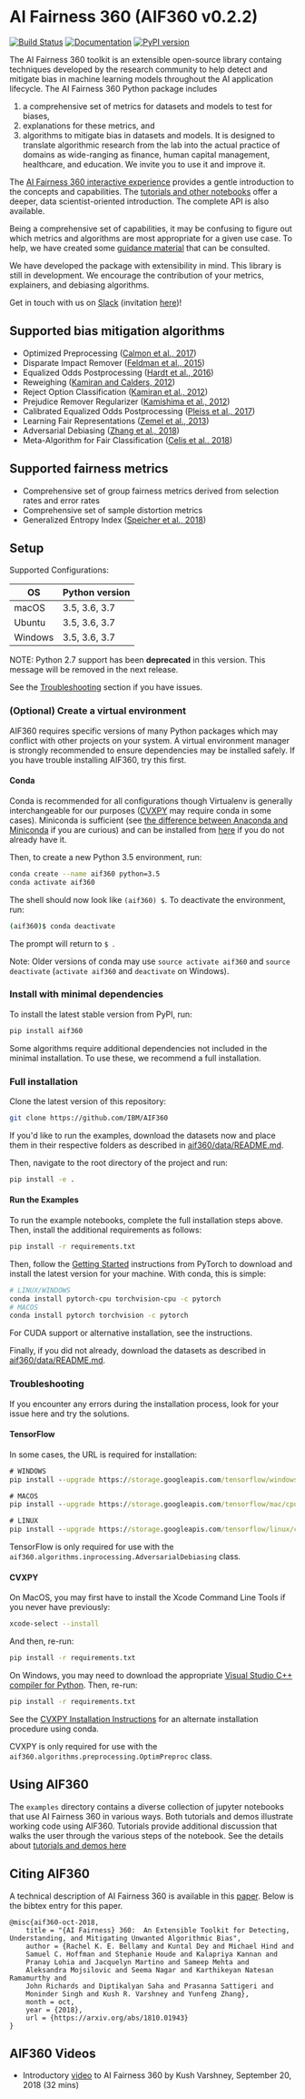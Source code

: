 # AI Fairness 360 (AIF360 v0.2.2)

[![Build Status](https://travis-ci.org/IBM/AIF360.svg?branch=master)](https://travis-ci.org/IBM/AIF360)
[![Documentation](https://readthedocs.org/projects/aif360/badge/?version=latest)](http://aif360.readthedocs.io/en/latest/?badge=latest)
[![PyPI version](https://badge.fury.io/py/aif360.svg)](https://badge.fury.io/py/aif360)

The AI Fairness 360 toolkit is an extensible open-source library containg techniques developed by the
research community to help detect and mitigate bias in machine learning models throughout the AI application lifecycle.
The AI Fairness 360 Python package includes
1) a comprehensive set of metrics for datasets and models to test for biases,
2) explanations for these metrics, and
3) algorithms to mitigate bias in datasets and models.
It is designed to translate algorithmic research from the lab into the actual practice of domains as wide-ranging
as finance, human capital management, healthcare, and education. We invite you to use it and improve it.

The [AI Fairness 360 interactive experience](http://aif360.mybluemix.net/data)
provides a gentle introduction to the concepts and capabilities. The [tutorials
and other notebooks](./examples) offer a deeper, data scientist-oriented
introduction. The complete API is also available.

Being a comprehensive set of capabilities, it may be confusing to figure out
which metrics and algorithms are most appropriate for a given use case. To
help, we have created some [guidance
material](http://aif360.mybluemix.net/resources#guidance) that can be
consulted.

We have developed the package with extensibility in mind. This library is still
in development. We encourage the contribution of your metrics, explainers, and
debiasing algorithms.

Get in touch with us on [Slack](https://aif360.slack.com) (invitation
[here](https://join.slack.com/t/aif360/shared_invite/enQtNDI5Nzg2NTk0MTMyLTU4N2UwODVmMTYxZWMwZmEzZmZkODdjMTk5NWUwZDNhNDhlMzNkZDNhOTYwZDNlODc1MTdjYzY5OTU2OWQ1ZmY))!


## Supported bias mitigation algorithms

* Optimized Preprocessing ([Calmon et al., 2017](http://papers.nips.cc/paper/6988-optimized-pre-processing-for-discrimination-prevention))
* Disparate Impact Remover ([Feldman et al., 2015](https://doi.org/10.1145/2783258.2783311))
* Equalized Odds Postprocessing ([Hardt et al., 2016](https://papers.nips.cc/paper/6374-equality-of-opportunity-in-supervised-learning))
* Reweighing ([Kamiran and Calders, 2012](http://doi.org/10.1007/s10115-011-0463-8))
* Reject Option Classification ([Kamiran et al., 2012](https://doi.org/10.1109/ICDM.2012.45))
* Prejudice Remover Regularizer ([Kamishima et al., 2012](https://rd.springer.com/chapter/10.1007/978-3-642-33486-3_3))
* Calibrated Equalized Odds Postprocessing ([Pleiss et al., 2017](https://papers.nips.cc/paper/7151-on-fairness-and-calibration))
* Learning Fair Representations ([Zemel et al., 2013](http://proceedings.mlr.press/v28/zemel13.html))
* Adversarial Debiasing ([Zhang et al., 2018](https://arxiv.org/abs/1801.07593))
* Meta-Algorithm for Fair Classification ([Celis et al.. 2018](https://arxiv.org/abs/1806.06055))

## Supported fairness metrics

* Comprehensive set of group fairness metrics derived from selection rates and error rates
* Comprehensive set of sample distortion metrics
* Generalized Entropy Index ([Speicher et al., 2018](https://doi.org/10.1145/3219819.3220046))


## Setup

Supported Configurations:

| OS      | Python version |
| ------- | -------------- |
| macOS   | 3.5, 3.6, 3.7  |
| Ubuntu  | 3.5, 3.6, 3.7  |
| Windows | 3.5, 3.6, 3.7  |

NOTE: Python 2.7 support has been **deprecated** in this version. This message
will be removed in the next release.

See the [Troubleshooting](#troubleshooting) section if you have issues.

### (Optional) Create a virtual environment

AIF360 requires specific versions of many Python packages which may conflict
with other projects on your system. A virtual environment manager is strongly
recommended to ensure dependencies may be installed safely. If you have trouble
installing AIF360, try this first.

#### Conda

Conda is recommended for all configurations though Virtualenv is generally
interchangeable for our purposes ([CVXPY](#cvxpy) may require conda in some
cases). Miniconda is sufficient (see [the difference between Anaconda and
Miniconda](https://conda.io/docs/user-guide/install/download.html#anaconda-or-miniconda)
if you are curious) and can be installed from
[here](https://conda.io/miniconda.html) if you do not already have it.

Then, to create a new Python 3.5 environment, run:

```bash
conda create --name aif360 python=3.5
conda activate aif360
```

The shell should now look like `(aif360) $`. To deactivate the environment, run:

```bash
(aif360)$ conda deactivate
```

The prompt will return to `$ `.

Note: Older versions of conda may use `source activate aif360` and `source
deactivate` (`activate aif360` and `deactivate` on Windows).

### Install with minimal dependencies

To install the latest stable version from PyPI, run:

```bash
pip install aif360
```

Some algorithms require additional dependencies not included in the minimal
installation. To use these, we recommend a full installation.

### Full installation

Clone the latest version of this repository:

```bash
git clone https://github.com/IBM/AIF360
```

If you'd like to run the examples, download the datasets now and place them in
their respective folders as described in
[aif360/data/README.md](aif360/data/README.md).

Then, navigate to the root directory of the project and run:

```bash
pip install -e .
```

#### Run the Examples

To run the example notebooks, complete the full installation steps above. Then,
install the additional requirements as follows:

```bash
pip install -r requirements.txt
```

Then, follow the [Getting Started](https://pytorch.org) instructions from
PyTorch to download and install the latest version for your machine. With conda,
this is simple:

```bash
# LINUX/WINDOWS
conda install pytorch-cpu torchvision-cpu -c pytorch
# MACOS
conda install pytorch torchvision -c pytorch
```

For CUDA support or alternative installation, see the instructions.

Finally, if you did not already, download the datasets as described in
[aif360/data/README.md](aif360/data/README.md).

### Troubleshooting

If you encounter any errors during the installation process, look for your
issue here and try the solutions.

#### TensorFlow

In some cases, the URL is required for installation:

```bat
# WINDOWS
pip install --upgrade https://storage.googleapis.com/tensorflow/windows/cpu/tensorflow-1.14.0-cp36-cp36m-win_amd64.whl

# MACOS
pip install --upgrade https://storage.googleapis.com/tensorflow/mac/cpu/tensorflow-1.14.0-py3-none-any.whl

# LINUX
pip install --upgrade https://storage.googleapis.com/tensorflow/linux/cpu/tensorflow-1.14.0-cp36-cp36m-linux_x86_64.whl
```

TensorFlow is only required for use with the
`aif360.algorithms.inprocessing.AdversarialDebiasing` class.

#### CVXPY

On MacOS, you may first have to install the Xcode Command Line Tools if you
never have previously:

```sh
xcode-select --install
```

And then, re-run:

```sh
pip install -r requirements.txt
```

On Windows, you may need to download the appropriate [Visual Studio C++
compiler for Python](https://wiki.python.org/moin/WindowsCompilers#Microsoft_Visual_C.2B-.2B-_14.0_standalone:_Build_Tools_for_Visual_Studio_2017_.28x86.2C_x64.2C_ARM.2C_ARM64.29). Then,
re-run:

```bat
pip install -r requirements.txt
```

See the [CVXPY Installation
Instructions](https://www.cvxpy.org/install/index.html#windows)
for an alternate installation procedure using conda.

CVXPY is only required for use with the
`aif360.algorithms.preprocessing.OptimPreproc` class.

## Using AIF360

The `examples` directory contains a diverse collection of jupyter notebooks
that use AI Fairness 360 in various ways. Both tutorials and demos illustrate
working code using AIF360. Tutorials provide additional discussion that walks
the user through the various steps of the notebook. See the details about
[tutorials and demos here](examples/README.md)

## Citing AIF360

A technical description of AI Fairness 360 is available in this
[paper](https://arxiv.org/abs/1810.01943). Below is the bibtex entry for this
paper.

```
@misc{aif360-oct-2018,
    title = "{AI Fairness} 360:  An Extensible Toolkit for Detecting, Understanding, and Mitigating Unwanted Algorithmic Bias",
    author = {Rachel K. E. Bellamy and Kuntal Dey and Michael Hind and
	Samuel C. Hoffman and Stephanie Houde and Kalapriya Kannan and
	Pranay Lohia and Jacquelyn Martino and Sameep Mehta and
	Aleksandra Mojsilovic and Seema Nagar and Karthikeyan Natesan Ramamurthy and
	John Richards and Diptikalyan Saha and Prasanna Sattigeri and
	Moninder Singh and Kush R. Varshney and Yunfeng Zhang},
    month = oct,
    year = {2018},
    url = {https://arxiv.org/abs/1810.01943}
}
```

## AIF360 Videos

* Introductory [video](https://www.youtube.com/watch?v=X1NsrcaRQTE) to AI
  Fairness 360 by Kush Varshney, September 20, 2018 (32 mins)
